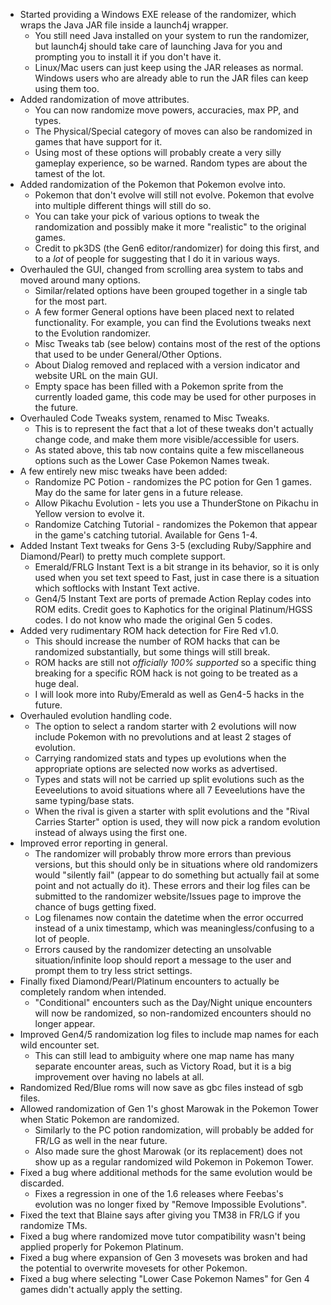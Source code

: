- Started providing a Windows EXE release of the randomizer, which wraps the Java JAR file inside a launch4j wrapper.
  - You still need Java installed on your system to run the randomizer, but launch4j should take care of launching Java for you and prompting you to install it if you don't have it.
  - Linux/Mac users can just keep using the JAR releases as normal. Windows users who are already able to run the JAR files can keep using them too.
- Added randomization of move attributes.
  - You can now randomize move powers, accuracies, max PP, and types. 
  - The Physical/Special category of moves can also be randomized in games that have support for it.
  - Using most of these options will probably create a very silly gameplay experience, so be warned. Random types are about the tamest of the lot.
- Added randomization of the Pokemon that Pokemon evolve into.
  - Pokemon that don't evolve will still not evolve. Pokemon that evolve into multiple different things will still do so.
  - You can take your pick of various options to tweak the randomization and possibly make it more "realistic" to the original games.
  - Credit to pk3DS (the Gen6 editor/randomizer) for doing this first, and to a _lot_ of people for suggesting that I do it in various ways.
- Overhauled the GUI, changed from scrolling area system to tabs and moved around many options.
  - Similar/related options have been grouped together in a single tab for the most part.
  - A few former General options have been placed next to related functionality. For example, you can find the Evolutions tweaks next to the Evolution randomizer.
  - Misc Tweaks tab (see below) contains most of the rest of the options that used to be under General/Other Options.
  - About Dialog removed and replaced with a version indicator and website URL on the main GUI.
  - Empty space has been filled with a Pokemon sprite from the currently loaded game, this code may be used for other purposes in the future.
- Overhauled Code Tweaks system, renamed to Misc Tweaks.
  - This is to represent the fact that a lot of these tweaks don't actually change code, and make them more visible/accessible for users.
  - As stated above, this tab now contains quite a few miscellaneous options such as the Lower Case Pokemon Names tweak.
- A few entirely new misc tweaks have been added:
  - Randomize PC Potion - randomizes the PC potion for Gen 1 games. May do the same for later gens in a future release.
  - Allow Pikachu Evolution - lets you use a ThunderStone on Pikachu in Yellow version to evolve it.
  - Randomize Catching Tutorial - randomizes the Pokemon that appear in the game's catching tutorial. Available for Gens 1-4.
- Added Instant Text tweaks for Gens 3-5 (excluding Ruby/Sapphire and Diamond/Pearl) to pretty much complete support.
  - Emerald/FRLG Instant Text is a bit strange in its behavior, so it is only used when you set text speed to Fast, just in case there is a situation which softlocks with Instant Text active.
  - Gen4/5 Instant Text are ports of premade Action Replay codes into ROM edits. Credit goes to Kaphotics for the original Platinum/HGSS codes. I do not know who made the original Gen 5 codes.
- Added very rudimentary ROM hack detection for Fire Red v1.0.
  - This should increase the number of ROM hacks that can be randomized substantially, but some things will still break.
  - ROM hacks are still not _officially 100% supported_ so a specific thing breaking for a specific ROM hack is not going to be treated as a huge deal.
  - I will look more into Ruby/Emerald as well as Gen4-5 hacks in the future.
- Overhauled evolution handling code.
  - The option to select a random starter with 2 evolutions will now include Pokemon with no prevolutions and at least 2 stages of evolution.
  - Carrying randomized stats and types up evolutions when the appropriate options are selected now works as advertised. 
  - Types and stats will not be carried up split evolutions such as the Eeveelutions to avoid situations where all 7 Eeveelutions have the same typing/base stats.
  - When the rival is given a starter with split evolutions and the "Rival Carries Starter" option is used, they will now pick a random evolution instead of always using the first one.
- Improved error reporting in general.
  - The randomizer will probably throw more errors than previous versions, but this should only be in situations where old randomizers would "silently fail" (appear to do something but actually fail at some point and not actually do it). These errors and their log files can be submitted to the randomizer website/Issues page to improve the chance of bugs getting fixed.
  - Log filenames now contain the datetime when the error occurred instead of a unix timestamp, which was meaningless/confusing to a lot of people.
  - Errors caused by the randomizer detecting an unsolvable situation/infinite loop should report a message to the user and prompt them to try less strict settings.
- Finally fixed Diamond/Pearl/Platinum encounters to actually be completely random when intended.
  - "Conditional" encounters such as the Day/Night unique encounters will now be randomized, so non-randomized encounters should no longer appear.
- Improved Gen4/5 randomization log files to include map names for each wild encounter set.
  - This can still lead to ambiguity where one map name has many separate encounter areas, such as Victory Road, but it is a big improvement over having no labels at all.
- Randomized Red/Blue roms will now save as gbc files instead of sgb files.
- Allowed randomization of Gen 1's ghost Marowak in the Pokemon Tower when Static Pokemon are randomized.
  - Similarly to the PC potion randomization, will probably be added for FR/LG as well in the near future.
  - Also made sure the ghost Marowak (or its replacement) does not show up as a regular randomized wild Pokemon in Pokemon Tower.
- Fixed a bug where additional methods for the same evolution would be discarded.
  - Fixes a regression in one of the 1.6 releases where Feebas's evolution was no longer fixed by "Remove Impossible Evolutions".
- Fixed the text that Blaine says after giving you TM38 in FR/LG if you randomize TMs.
- Fixed a bug where randomized move tutor compatibility wasn't being applied properly for Pokemon Platinum.
- Fixed a bug where expansion of Gen 3 movesets was broken and had the potential to overwrite movesets for other Pokemon.
- Fixed a bug where selecting "Lower Case Pokemon Names" for Gen 4 games didn't actually apply the setting.
